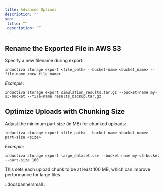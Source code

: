 ```yaml
---
title: Advanced Options
description: ""
seo:
 title: “”
 description: “”
---
```


## Rename the Exported File in AWS S3
Specify a new filename during export:

```
inductiva storage export <file_path> --bucket-name <bucket_name> --file-name <new_file_name>
```

*Example:*

```
inductiva storage export simulation_results.tar.gz --bucket-name my-s3-bucket --file-name results_backup.tar.gz
```

## Optimize Uploads with Chunking Size
Adjust the minimum part size (in MB) for chunked uploads:

```
inductiva storage export <file_path> --bucket-name <bucket_name> --part-size <size>
```

*Example*:

```
inductiva storage export large_dataset.csv --bucket-name my-s3-bucket --part-size 100
```

This sets each upload chunk to be at least 100 MB, which can improve performance for large files.

::docsbannersmall
::

